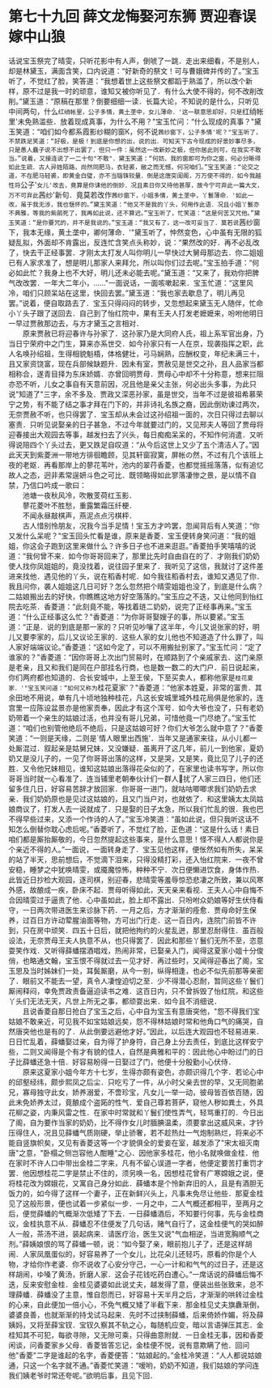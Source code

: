 # 第七十九回  薛文龙悔娶河东狮  贾迎春误嫁中山狼


话说宝玉祭完了晴雯，只听花影中有人声，倒唬了一跳．走出来细看，不是别人，却是林黛玉，满面含笑，口内说道：“好新奇的祭文！可与曹娥碑并传的了。”宝玉听了，不觉红了脸，笑答道：“我想着世上这些祭文都蹈于熟滥了，所以改个新样，原不过是我一时的顽意，谁知又被你听见了．有什么大使不得的，何不改削改削。”黛玉道：“原稿在那里？倒要细细一读．长篇大论，不知说的是什么，只听见中间两句，什么`红绡帐里，公子多情，黄土垄中，女儿薄命．'这一联意思却好，只是`红绡帐里'未免熟滥些．放着现成真事，为什么不用？"宝玉忙问：“什么现成的真事？"黛玉笑道：“咱们如今都系霞影纱糊的窗К，何不说`茜纱窗下，公子多情'呢？"宝玉听了，不禁跌足笑道：“好极，是极！到底是你想的出，说的出．可知天下古今现成的好景妙事尽多，只是愚人蠢子说不出想不出罢了．但只一件：虽然这一改新妙之极，但你居此则可，在我实不敢当。”说着，又接连说了一二十句"不敢"．黛玉笑道：“何妨．我的窗即可为你之窗，何必分晰得如此生疏．古人异姓陌路，尚然同肥马，衣轻裘，敝之而无憾，何况咱们。”宝玉笑道：“论交之道，不在肥马轻裘，即黄金白璧，亦不当锱铢较量．倒是这唐突闺阁，万万使不得的．如今我越性将`公子'`女儿'改去，竟算是你诔他的倒妙．况且素日你又待他甚厚，故今宁可弃此一篇大文，万不可弃此`茜纱'新句．竟莫若改作`茜纱窗下，小姐多情，黄土垄中，丫鬟薄命．'如此一改，虽于我无涉，我也惬怀的。”黛玉笑道：“他又不是我的丫头，何用作此语．况且小姐丫鬟亦不典雅，等我的紫鹃死了，我再如此说，还不算迟。”宝玉听了，忙笑道：“这是何苦又咒他。”黛玉笑道：“是你要咒的，并不是我说的。”宝玉道：“我又有了，这一改可妥当了．莫若说`茜纱窗下，我本无缘，黄土垄中，卿何薄命．'"黛玉听了，忡然变色，心中虽有无限的狐疑乱拟，外面却不肯露出，反连忙含笑点头称妙，说：“果然改的好．再不必乱改了，快去干正经事罢．才刚太太打发人叫你明儿一早快过大舅母那边去．你二姐姐已有人家求准了，想是明儿那家人来拜允，所以叫你们过去呢。”宝玉拍手道：“何必如此忙？我身上也不大好，明儿还未必能去呢。”黛玉道：“又来了，我劝你把脾气改改罢．一年大二年小，……"一面说话，一面咳嗽起来．宝玉忙道：“这里风冷，咱们只顾呆站在这里，快回去罢。”黛玉道：“我也家去歇息了，明儿再见罢。”说着，便自取路去了．宝玉只得闷闷的转步，又忽想起来黛玉无人随伴，忙命小丫头子跟了送回去．自己到了怡红院中，果有王夫人打发老嬷嬷来，吩咐他明日一早过贾赦那边去，与方才黛玉之言相对．    
　　原来贾赦已将迎春许与孙家了．这孙家乃是大同府人氏，祖上系军官出身，乃当日宁荣府中之门生，算来亦系世交．如今孙家只有一人在京，现袭指挥之职，此人名唤孙绍祖，生得相貌魁梧，体格健壮，弓马娴熟，应酬权变，年纪未满三十，且又家资饶富，现在兵部候缺题升．因未有室，贾赦见是世交之孙，且人品家当都相称合，遂青目择为东床娇婿．亦曾回明贾母．贾母心中却不十分称意，想来拦阻亦恐不听，儿女之事自有天意前因，况且他是亲父主张，何必出头多事，为此只说"知道了"三字，余不多及．贾政又深恶孙家，虽是世交，当年不过是彼祖希慕荣宁之势，有不能了结之事才拜在门下的，并非诗礼名族之裔，因此倒劝谏过两次，无奈贾赦不听，也只得罢了．宝玉却从未会过这孙绍祖一面的，次日只得过去聊以塞责．只听见说娶亲的日子甚急，不过今年就要过门的，又见邢夫人等回了贾母将迎春接出大观园去等事，越发扫去了兴头，每日痴痴呆呆的，不知作何消遣．又听得说陪四个丫头过去，更又跌足自叹道：“从今后这世上又少了五个清洁人了。”因此天天到紫菱洲一带地方徘徊瞻顾，见其轩窗寂寞，屏帐の然，不过有几个该班上夜的老妪．再看那岸上的蓼花苇叶，池内的翠荇香菱，也都觉摇摇落落，似有追忆故人之态，迥非素常逞妍斗色之可比．既领略得如此寥落凄惨之景，是以情不自禁，乃信口吟成一歌曰：    
　　池塘一夜秋风冷，吹散芰荷红玉影．    
　　蓼花菱叶不胜愁，重露繁霜压纤梗．    
　　不闻永昼敲棋声，燕泥点点污棋枰．    
　　古人惜别怜朋友，况我今当手足情！宝玉方才吟罢，忽闻背后有人笑道：“你又发什么呆呢？"宝玉回头忙看是谁，原来是香菱．宝玉便转身笑问道：“我的姐姐，你这会子跑到这里来做什么？许多日子也不进来逛逛。”香菱拍手笑嘻嘻的说道：“我何曾不来．如今你哥哥回来了，那里比先时自由自在的了．才刚我们奶奶使人找你凤姐姐的，竟没找着，说往园子里来了．我听见了这信，我就讨了这件差进来找他．遇见他的丫头，说在稻香村呢．如今我往稻香村去，谁知又遇见了你．我且问你，袭人姐姐这几日可好？怎么忽然把个晴雯姐姐也没了，到底是什么病？二姑娘搬出去的好快，你瞧瞧这地方好空落落的。”宝玉应之不迭，又让他同到怡红院去吃茶．香菱道：“此刻竟不能，等找着琏二奶奶，说完了正经事再来。”宝玉道：“什么正经事这么忙？"香菱道：“为你哥哥娶嫂子的事，所以要紧。”宝玉道：“正是．说的到底是那一家的？只听见吵嚷了这半年，今儿又说张家的好，明儿又要李家的，后儿又议论王家的．这些人家的女儿他也不知道造了什么罪了，叫人家好端端议论。”香菱道：“这如今定了，可以不用搬扯别家了。”宝玉忙问：“定了谁家的？"香菱道：“因你哥哥上次出门贸易时，在顺路到了个亲戚家去．这门亲原是老亲，且又和我们是同在户部挂名行商，也是数一数二的大门户．前日说起来，你们两府都也知道的．合长安城中，上至王侯，下至买卖人，都称他家是`桂花夏家．'"宝玉笑问道：“如何又称为`桂花夏家'？"香菱道：“他家本姓夏，非常的富贵．其余田地不用说，单有几十顷地独种桂花，凡这长安城里城外桂花局俱是他家的，连宫里一应陈设盆景亦是他家贡奉，因此才有这个浑号．如今大爷也没了，只有老奶奶带着一个亲生的姑娘过活，也并没有哥儿兄弟，可惜他竟一门尽绝了。”宝玉忙道：“咱们也别管他绝后不绝后，只是这姑娘可好？你们大爷怎么就中意了？"香菱笑道：“一则是天缘，二则是`情人眼里出西施'．当年又是通家来往，从小儿都一处厮混过．叙起亲是姑舅兄妹，又没嫌疑．虽离开了这几年，前儿一到他家，夏奶奶又是没儿子的，一见了你哥哥出落的这样，又是哭，又是笑，竟比见了儿子的还胜．又令他兄妹相见，谁知这姑娘出落得花朵似的了，在家里也读书写字，所以你哥哥当时就一心看准了．连当铺里老朝奉伙计们一群人扰了人家三四日，他们还留多住几日，好容易苦辞才放回家．你哥哥一进门，就咕咕唧唧求我们奶奶去求亲．我们奶奶原也是见过这姑娘的，且又门当户对，也就依了．和这里姨太太凤姑娘商议了，打发人去一说就成了．只是娶的日子太急，所以我们忙乱的很．我也巴不得早些过来，又添一个作诗的人了。”宝玉冷笑道：“虽如此说，但只我听这话不知怎么倒替你耽心虑后呢。”香菱听了，不觉红了脸，正色道：“这是什么话！素日咱们都是厮抬厮敬的，今日忽然提起这些事来，是什么意思！怪不得人人都说你是个亲近不得的人。”一面说，一面转身走了．宝玉见他这样，便怅然如有所失，呆呆的站了半天，思前想后，不觉滴下泪来，只得没精打彩，还入怡红院来．一夜不曾安稳，睡梦之中犹唤晴雯，或魇魔惊怖，种种不宁．次日便懒进饮食，身体作热．此皆近日抄检大观园，逐司棋，别迎春，悲晴雯等羞辱惊恐悲凄之所致，兼以风寒外感，故酿成一疾，卧床不起．贾母听得如此，天天亲来看视．王夫人心中自悔不合因晴雯过于逼责了他．心中虽如此，脸上却不露出．只吩咐众奶娘等好生伏侍看守，一日两次带进医生来诊脉下药．一月之后，方才渐渐的痊愈．贾母命好生保养，过百日方许动荤腥油面等物，方可出门行走．这一百日内，连院门前皆不许到，只在房中顽笑．四五十日后，就把他拘约的火星乱迸，那里忍耐得住．虽百般设法，无奈贾母王夫人执意不从，也只得罢了．因此和那些丫鬟们无所不至，恣意耍笑作戏．又听得薛蟠摆酒唱戏，热闹非常，已娶亲入门，闻得这夏家小姐十分俊俏，也略通文翰，宝玉恨不得就过去一见才好．再过些时，又闻得迎春出了阁，宝玉思及当时姊妹们一处，耳鬓厮磨，从今一别，纵得相逢，也必不似先前那等亲密了．眼前又不能去一望，真令人凄惶迫切之至．少不得潜心忍耐，暂同这些丫鬟们厮闹释闷，幸免贾政责备逼迫读书之难．这百日内，只不曾拆毁了怡红院，和这些丫头们无法无天，凡世上所无之事，都顽耍出来．如今且不消细说．    
　　且说香菱自那日抢白了宝玉之后，心中自为宝玉有意唐突他，"怨不得我们宝姑娘不敢亲近，可见我不如宝姑娘远矣，怨不得林姑娘时常和他角口气的痛哭，自然唐突他也是有的了．从此倒要远避他才好。”因此，以后连大观园也不轻易进来．日日忙乱着，薛蟠娶过亲，自为得了护身符，自己身上分去责任，到底比这样安宁些，二则又闻得是个有才有貌的佳人，自然是典雅和平的：因此他心中盼过门的日子比薛蟠还急十倍．好容易盼得一日娶过了门，他便十分殷勤小心伏侍．    
　　原来这夏家小姐今年方十七岁，生得亦颇有姿色，亦颇识得几个字．若论心中的邱壑经纬，颇步熙凤之后尘．只吃亏了一件，从小时父亲去世的早，又无同胞弟兄，寡母独守此女，娇养溺爱，不啻珍宝，凡女儿一举一动，彼母皆百依百随，因此未免娇养太过，竟酿成个盗跖的性气．爱自己尊若菩萨，窥他人秽如粪土，外具花柳之姿，内秉风雷之性．在家中时常就和丫鬟们使性弄气，轻骂重打的．今日出了阁，自为要作当家的奶奶，比不得作女儿时腼腆温柔，须要拿出这威风来，才钤压得住人，况且见薛蟠气质刚硬，举止骄奢，若不趁热灶一气炮制熟烂，将来必不能自竖旗帜矣，又见有香菱这等一个才貌俱全的爱妾在室，越发添了"宋太祖灭南唐"之意，"卧榻之侧岂容他人酣睡"之心．因他家多桂花，他小名就唤做金桂．他在家时不许人口中带出金桂二字来，凡有不留心误道一字者，他便定要苦打重罚才罢．他因想桂花二字是禁止不住的，须另唤一名，因想桂花曾有广寒嫦娥之说，便将桂花改为嫦娥花，又寓自己身分如此．薛蟠本是个怜新弃旧的人，且是有酒胆无饭力的，如今得了这样一个妻子，正在新鲜兴头上，凡事未免尽让他些．那夏金桂见了这般形景，便也试着一步紧似一步．一月之中，二人气概还都相平，至两月之后，便觉薛蟠的气概渐次低矮了下去．一日薛蟠酒后，不知要行何事，先与金桂商议，金桂执意不从．薛蟠忍不住便发了几句话，赌气自行了，这金桂便气的哭如醉人一般，茶汤不进，装起病来．请医疗治，医生又说"气血相逆，当进宽胸顺气之剂。”薛姨娘恨的骂了薛蟠一顿，说：“如今娶了亲，眼前抱儿子了，还是这样胡闹．人家凤凰蛋似的，好容易养了一个女儿，比花朵儿还轻巧，原看的你是个人物，才给你作老婆．你不说收了心安分守己，一心一计和和气气的过日子，还是这样胡闹，ゆ嗓了黄汤，折磨人家．这会子花钱吃药白遭心。”一席话说的薛蟠后悔不迭，反来安慰金桂．金桂见婆婆如此说丈夫，越发得了意，便装出些张致来，总不理薛蟠．薛蟠没了主意，惟自怨而已，好容易十天半月之后，才渐渐的哄转过金桂的心来，自此便加一倍小心，不免气概又矮了半截下来．那金桂见丈夫旗纛渐倒，婆婆良善，也就渐渐的持戈试马起来．先时不过挟制薛蟠，后来倚娇作媚，将及薛姨妈，又将至薛宝钗．宝钗久察其不轨之心，每随机应变，暗以言语弹压其志．金桂知其不可犯，每欲寻隙，又无隙可乘，只得曲意附就．一日金桂无事，因和香菱闲谈，问香菱家乡父母．香菱皆答忘记，金桂便不悦，说有意欺瞒了他．回问他"香菱"二字是谁起的名字，香菱便答：“姑娘起的。”金桂冷笑道：“人人都说姑娘通，只这一个名字就不通。”香菱忙笑道：“嗳哟，奶奶不知道，我们姑娘的学问连我们姨老爷时常还夸呢。”欲明后事，且见下回．



